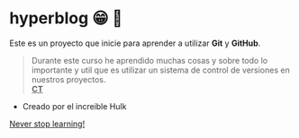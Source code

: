 # hyperblog :grin: :dragon:
Este es un proyecto que inicie para aprender a utilizar **Git** y **GitHub**.

> Durante este curso he aprendido muchas cosas y sobre todo lo importante y util que es utilizar un sistema de control de versiones en nuestros proyectos.
 </br><u><b>CT</b></u>

* Creado por el increible Hulk

[Never stop learning!](https://cdn.dribbble.com/users/1059583/screenshots/4580296/ezgif.com-crop__2_.gif "Never stop learning!")
